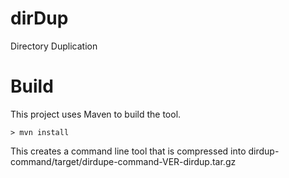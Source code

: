 # dirDup
Directory Duplication

# Build

This project uses Maven to build the tool.

````
> mvn install
````

This creates a command line tool that is compressed into
dirdup-command/target/dirdupe-command-VER-dirdup.tar.gz



